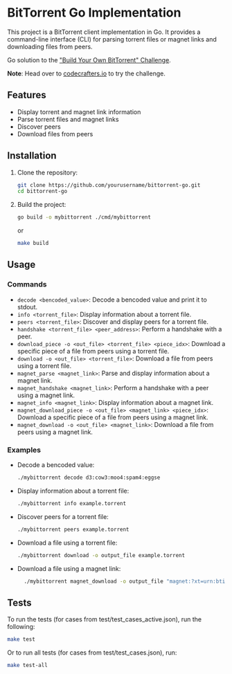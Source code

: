 # BitTorrent Go Implementation

This project is a BitTorrent client implementation in Go. It provides a command-line
interface (CLI) for parsing torrent files or magnet links and downloading files
from peers.

Go solution to the ["Build Your Own BitTorrent" Challenge](https://app.codecrafters.io/courses/bittorrent/overview).

**Note**: Head over to [codecrafters.io](https://codecrafters.io) to try the challenge.

## Features

- Display torrent and magnet link information
- Parse torrent files and magnet links
- Discover peers
- Download files from peers

## Installation

1. Clone the repository:

   ```sh
   git clone https://github.com/yourusername/bittorrent-go.git
   cd bittorrent-go
   ```

2. Build the project:

   ```sh
   go build -o mybittorrent ./cmd/mybittorrent
   ```

   or

   ```sh
   make build
   ```

## Usage

### Commands

- `decode <bencoded_value>`: Decode a bencoded value and print it to stdout.
- `info <torrent_file>`: Display information about a torrent file.
- `peers <torrent_file>`: Discover and display peers for a torrent file.
- `handshake <torrent_file> <peer_address>`: Perform a handshake with a peer.
- `download_piece -o <out_file> <torrent_file> <piece_idx>`: Download a specific piece of a file from peers using a torrent file.
- `download -o <out_file> <torrent_file>`: Download a file from peers using a torrent file.
- `magnet_parse <magnet_link>`: Parse and display information about a magnet link.
- `magnet_handshake <magnet_link>`: Perform a handshake with a peer using a magnet link.
- `magnet_info <magnet_link>`: Display information about a magnet link.
- `magnet_download_piece -o <out_file> <magnet_link> <piece_idx>`: Download a specific piece of a file from peers using a magnet link.
- `magnet_download -o <out_file> <magnet_link>`: Download a file from peers using a magnet link.

### Examples

- Decode a bencoded value:

  ```sh
  ./mybittorrent decode d3:cow3:moo4:spam4:eggse
  ```

- Display information about a torrent file:

  ```sh
  ./mybittorrent info example.torrent
  ```

- Discover peers for a torrent file:

  ```sh
  ./mybittorrent peers example.torrent
  ```

- Download a file using a torrent file:

  ```sh
  ./mybittorrent download -o output_file example.torrent
  ```

- Download a file using a magnet link:

  ```sh
    ./mybittorrent magnet_download -o output_file "magnet:?xt=urn:btih:..."
  ```

## Tests

To run the tests (for cases from test/test_cases_active.json), run the following:

```sh
make test
```

Or to run all tests (for cases from test/test_cases.json), run:

```sh
make test-all
```
